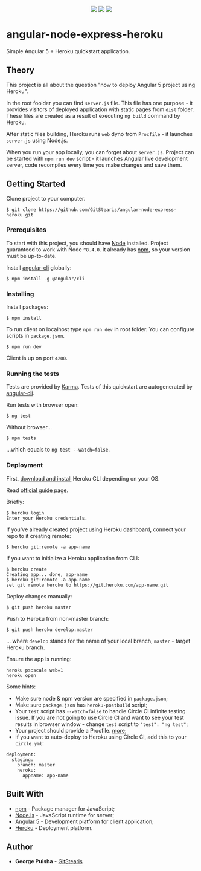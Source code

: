 <p align="center">
    <a href="https://codeclimate.com/github/GitStearis/angular-node-express-heroku/maintainability"><img src="https://api.codeclimate.com/v1/badges/c42a191c5778e79a8754/maintainability" /></a>
    <a class="badge-align" href="https://www.codacy.com/app/GitStearis/angular-node-express-heroku?utm_source=github.com&amp;utm_medium=referral&amp;utm_content=GitStearis/angular-node-express-heroku&amp;utm_campaign=Badge_Grade"><img src="https://api.codacy.com/project/badge/Grade/c5aa2a3d3fb440bab3e55951c755cb69"/></a>
    <a href="https://circleci.com/gh/GitStearis/angular-node-express-heroku"><img src="https://circleci.com/gh/GitStearis/angular-node-express-heroku/tree/master.svg?style=svg?style=shield" /></a>
</p>

# angular-node-express-heroku

Simple Angular 5 + Heroku quickstart application.

## Theory

This project is all about the question "how to deploy Angular 5 project using Heroku".

In the root foolder you can find `server.js` file. This file has one purpose - it provides visitors of deployed application with static pages from `dist` folder. These files are created as a result of executing `ng build` command by Heroku. 

After static files building, Heroku runs `web` dyno from `Procfile` - it launches `server.js` using Node.js.

When you run your app locally, you can forget about `server.js`. Project can be started with `npm run dev` script - it launches Angular live development server, code recompiles every time you make changes and save them.

## Getting Started

Clone project to your computer.

```
$ git clone https://github.com/GitStearis/angular-node-express-heroku.git
```

### Prerequisites

To start with this project, you should have [Node](https://nodejs.org/en/download/package-manager/) installed. Project guaranteed to work with Node `^8.4.0`. It already has [npm](https://github.com/npm/npm), so your version must be up-to-date.

Install [angular-cli](https://github.com/angular/angular-cli) globally:

```
$ npm install -g @angular/cli
```

### Installing

Install packages:

```
$ npm install
```

To run client on localhost type `npm run dev` in root folder. You can configure scripts in `package.json`.

```
$ npm run dev
```

Client is up on port `4200`.

### Running the tests

Tests are provided by [Karma](https://karma-runner.github.io/1.0/index.html). Tests of this quickstart are autogenerated by [angular-cli](https://github.com/angular/angular-cli).

Run tests with browser open:

```
$ ng test
```

Without browser...

```
$ npm tests
```

...which equals to `ng test --watch=false`.

### Deployment

First, [download and install](https://devcenter.heroku.com/articles/heroku-cli) Heroku CLI depending on your OS.

Read [official guide page](https://devcenter.heroku.com/articles/git).

Briefly:

```
$ heroku login
Enter your Heroku credentials.
```

If you've already created project using Heroku dashboard, connect your repo to it creating remote:

```
$ heroku git:remote -a app-name
```

If you want to initialize a Heroku application from CLI:

```
$ heroku create
Creating app... done, app-name
$ heroku git:remote -a app-name
set git remote heroku to https://git.heroku.com/app-name.git
```

Deploy changes manually:

```
$ git push heroku master
```

Push to Heroku from non-master branch:

```
$ git push heroku develop:master
```

... where `develop` stands for the name of your local branch, `master` - target Heroku branch.

Ensure the app is running:

```
heroku ps:scale web=1
heroku open
```

Some hints:

* Make sure node & npm version are specified in `package.json`;
* Make sure `package.json` has `heroku-postbuild` script;
* Your `test` script has `--watch=false` to handle Circle CI infinite testing issue. If you are not going to use Circle CI and want to see your test results in browser window - change `test` script to `"test": "ng test"`;
* Your project should provide a Procfile. [more](https://devcenter.heroku.com/articles/getting-started-with-nodejs#define-a-procfile);
* If you want to auto-deploy to Heroku using Circle CI, add this to your `circle.yml`:

``` 
deployment:
  staging:
    branch: master
    heroku:
      appname: app-name
```

## Built With

* [npm](https://github.com/npm/npm) - Package manager for JavaScript;
* [Node.js](https://github.com/nodejs/node) - JavaScript runtime for server;
* [Angular 5](https://github.com/angular/angular) - Development platform for client application;
* [Heroku](https://www.heroku.com/home) - Deployment platform.

## Author

* **George Puisha** - [GitStearis](https://github.com/GitStearis)

